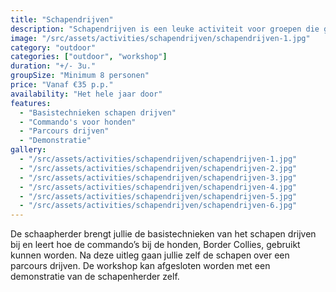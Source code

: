 ```yaml
---
title: "Schapendrijven"
description: "Schapendrijven is een leuke activiteit voor groepen die graag willen genieten van de natuur en de schoonheid van de omgeving."
image: "/src/assets/activities/schapendrijven/schapendrijven-1.jpg"
category: "outdoor"
categories: ["outdoor", "workshop"]
duration: "+/- 3u."
groupSize: "Minimum 8 personen"
price: "Vanaf €35 p.p."
availability: "Het hele jaar door"
features:
  - "Basistechnieken schapen drijven"
  - "Commando's voor honden"
  - "Parcours drijven"
  - "Demonstratie"
gallery:
  - "/src/assets/activities/schapendrijven/schapendrijven-1.jpg"
  - "/src/assets/activities/schapendrijven/schapendrijven-2.jpg"
  - "/src/assets/activities/schapendrijven/schapendrijven-3.jpg"
  - "/src/assets/activities/schapendrijven/schapendrijven-4.jpg"
  - "/src/assets/activities/schapendrijven/schapendrijven-5.jpg"
  - "/src/assets/activities/schapendrijven/schapendrijven-6.jpg"
---
```


De schaapherder brengt jullie de basistechnieken van het schapen drijven bij en leert hoe de commando’s bij de honden, Border Collies, gebruikt kunnen worden. Na deze uitleg gaan jullie zelf de schapen over een parcours drijven. De workshop kan afgesloten worden met een demonstratie van de schapenherder zelf.
